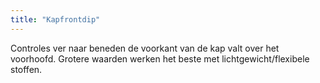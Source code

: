 ```yaml
---
title: "Kapfrontdip"
---
```


Controles ver naar beneden de voorkant van de kap valt over het voorhoofd. Grotere waarden werken het beste met lichtgewicht/flexibele stoffen.
